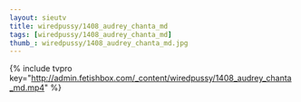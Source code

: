 ```yaml
--- 
layout: sieutv
title: wiredpussy/1408_audrey_chanta_md
tags: [wiredpussy/1408_audrey_chanta_md]
thumb_: wiredpussy/1408_audrey_chanta_md.jpg
---
```

{% include tvpro key="http://admin.fetishbox.com/_content/wiredpussy/1408_audrey_chanta_md.mp4" %} 
